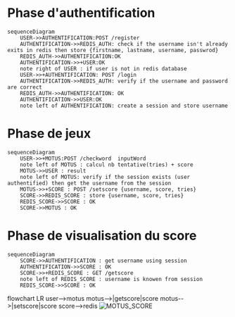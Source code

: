 # Phase d'authentification
```mermaid
sequenceDiagram
    USER->>AUTHENTIFICATION:POST /register
    AUTHENTIFICATION->>REDIS_AUTH: check if the username isn't already exits in redis then store {firstname, lastname, username, passwrod}
    REDIS_AUTH->>AUTHENTIFICATION:OK
    AUTHENTIFICATION->>+USER:OK
    note right of USER : if user is not in redis database
    USER->>+AUTHENTIFICATION: POST /login
    AUTHENTIFICATION->>REDIS_AUTH: verify if the username and password are correct
    REDIS_AUTH->>AUTHENTIFICATION: OK
    AUTHENTIFICATION->>USER:OK
    note left of AUTHENTIFICATION: create a session and store username
```
# Phase de jeux
```mermaid
sequenceDiagram
    USER->>+MOTUS:POST /checkword  inputWord
    note left of MOTUS : calcul nb tentative(tries) + score
    MOTUS->>USER : result
    note left of MOTUS: verify if the session exists (user authentified) then get the username from the session
    MOTUS->>+SCORE : POST /setscore {username, score, tries}
    SCORE->>REDIS_SCORE : store {username, score, tries}
    REDIS_SCORE->>SCORE : OK
    SCORE->>MOTUS : OK
```
# Phase de visualisation du score
```mermaid
sequenceDiagram
    SCORE->>AUTHENTIFICATION : get username using session
    AUTHENTIFICATION->>SCORE : OK
    SCORE->>+REDIS_SCORE : GET /getscore
    note left of REDIS_SCORE : username is knowen from session
    REDIS_SCORE->>SCORE : OK
```

flowchart LR
    user-->motus
    motus-->|getscore|score
    motus-->|setscore|score
    score-->redis
![MOTUS_SCORE](https://github.com/essadany/motus/assets/100642085/7fb9f715-2294-496e-9634-0d004f288e88)
